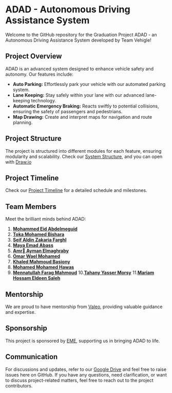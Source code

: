# ADAD - Autonomous Driving Assistance System

Welcome to the GitHub repository for the Graduation Project ADAD - an Autonomous Driving Assistance System developed by Team Vehigle!

## Project Overview

ADAD is an advanced system designed to enhance vehicle safety and autonomy. Our features include:

- **Auto Parking:** Effortlessly park your vehicle with our automated parking system.
- **Lane Keeping:** Stay safely within your lane with our advanced lane-keeping technology.
- **Automatic Emergency Braking:** Reacts swiftly to potential collisions, ensuring the safety of passengers and pedestrians.
- **Map Drawing:** Create and interpret maps for navigation and route planning.

## Project Structure

The project is structured into different modules for each feature, ensuring modularity and scalability.
Check our [System Structure](https://drive.google.com/file/d/1euZwWKB5kL__VbdJTgd0d2tfn_rfLdDK/view?usp=sharing), and you can open with [Draw.io](https://app.diagrams.net/)

## Project Timeline

Check our [Project Timeline](link-to-google-drive-timeline) for a detailed schedule and milestones.

## Team Members

Meet the brilliant minds behind ADAD:

1. **[Mohammed Eid Abdelmeguid](https://github.com/M0hamed-Eid)**
2. **[Toka Mohamed Bishara](https://github.com/Tokambishara)**
3. **[Seif Aldin Zakaria Farghl](https://github.com/Seifo321)**
4. **[Maya Emad Abass](https://github.com/MayaEmad)**
5. **[Amr ِAyman Elmaghraby](https://github.com/Amr-Elmaghraby)**
6. **[Omar Wael Mohamed](https://github.com/OmarWael22)**
7. **[Khaled Mahmoud Basiony](https://github.com/KhaledBasiony)**
8. **[Mohamed Mohamed Hawas](https://github.com/Mohamed-Hawas)**
9. **[Mennatullah Farag Mahmoud](https://github.com/MennatullahFarag)**
10.**[Tahany Yasser Morsy](https://github.com/tahany682)**
11.**[Mariam Hossam Eldeen Saleh](https://github.com/MariamHossamSaleh)**

## Mentorship

We are proud to have mentorship from [Valeo](https://www.valeo.com/en/), providing valuable guidance and expertise.

## Sponsorship

This project is sponsored by [EME](https://eui.edu.eg/en), supporting us in bringing ADAD to life.

## Communication

For discussions and updates, refer to our [Google Drive](https://drive.google.com/drive/folders/1YxTMxpE0EzfhedoDJWiz06hvboEkgMbL?usp=sharing) and feel free to raise issues here on GitHub. 
If you have any questions, need clarification, or want to discuss project-related matters, feel free to reach out to the project contributors.


<!---
V2ADAS/V2ADAS is a ✨ special ✨ repository because its `README.md` (this file) appears on your GitHub profile.
You can click the Preview link to take a look at your changes.
--->
